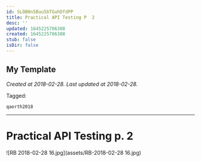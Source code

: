 ```yaml
---
id: SLOB0n5Buu5bTGuhDfdPP
title: Practical API Testing P  2
desc: ''
updated: 1645225706308
created: 1645225706308
stub: false
isDir: false
---
```

My Template
---

_Created at 2018-02-28._
_Last updated at 2018-02-28._



Tagged: 
```
qaorth2018
```


---

# Practical API Testing p. 2


![RB 2018-02-28 16.jpg](assets/RB-2018-02-28 16.jpg)

